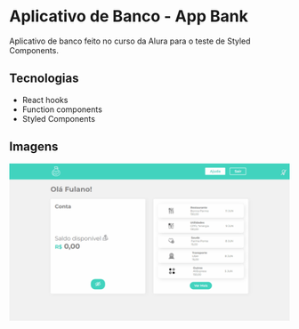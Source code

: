 <h1>Aplicativo de Banco - App Bank</h1>
<p>Aplicativo de banco feito no curso da Alura para o teste de Styled Components.</p>

<h2>Tecnologias </h2>

* React hooks
* Function components
* Styled Components

 <h2>Imagens</h2>
 
 ![portfolio](https://github.com/EnzoNoda/app-bank/blob/main/appbank.gif)
 

